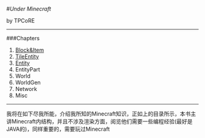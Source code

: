 #*Under Minecraft*

by TPCoRE

---
###Chapters
1. [Block&Item](Chapter1/.md)
2. [TileEntity](Chapter2/.md)
3. [Entity](Chapter3/.md)
4. EntityPart
5. World
6. WorldGen
7. Network
8. Misc

---
我将在如下尽我所能，介绍我所知的Minecraft知识，正如上的目录所示，本书主讲Minecraft内结构，并且不涉及渲染方面，阅览他们需要一些编程经验(最好是JAVA的)，同样重要的，需要玩过Minecraft
